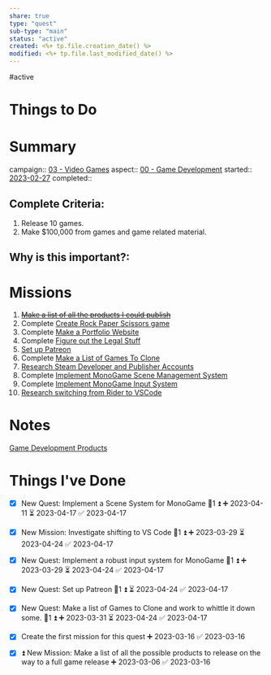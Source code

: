 ```yaml
---
share: true
type: "quest"
sub-type: "main"
status: "active"
created: <%+ tp.file.creation_date() %> 
modified: <%+ tp.file.last_modified_date() %>
---
```

 
#active 
# Things to Do




# Summary
campaign:: [03 - Video Games](./03%20-%20Video%20Games.md)
aspect:: [00 - Game Development](./00%20-%20Game%20Development.md)
started::  [2023-02-27](./2023-02-27.md)
completed::

## Complete Criteria:
1. Release 10 games.
2. Make $100,000 from games and game related material.

## Why is this important?:

# Missions
1. ~~[Make a list of all the products I could publish](./Make%20a%20list%20of%20all%20the%20products%20I%20could%20publish.md)~~
2. Complete [Create Rock Paper Scissors game](./Create%20Rock%20Paper%20Scissors%20game.md)
3. Complete [Make a Portfolio Website](./Make%20a%20Portfolio%20Website.md)
4. Complete [Figure out the Legal Stuff](./Figure%20out%20the%20Legal%20Stuff.md)
5. [Set up Patreon](./Set%20up%20Patreon.md)
6. Complete [Make a List of Games To Clone](./Make%20a%20List%20of%20Games%20To%20Clone.md)
7. [Research Steam Developer and Publisher Accounts](./Research%20Steam%20Developer%20and%20Publisher%20Accounts.md)
8. Complete [Implement MonoGame Scene Management System](./Implement%20MonoGame%20Scene%20Management%20System.md)
9. Complete [Implement MonoGame Input System](./Implement%20MonoGame%20Input%20System.md)
10. [Research switching from Rider to VSCode](./Research%20switching%20from%20Rider%20to%20VSCode.md)


# Notes
[Game Development Products](./Game%20Development%20Products.md)
 
# Things I've Done
- [x] New Quest: Implement a Scene System for MonoGame 🥄1 ⏫ ➕ 2023-04-11 ⏳ 2023-04-17 ✅ 2023-04-17
- [x] New Mission: Investigate shifting to VS Code 🥄1 ⏫ ➕ 2023-03-29 ⏳ 2023-04-24 ✅ 2023-04-17
- [x] New Quest: Implement a robust input system for MonoGame 🥄1 ⏫ ➕ 2023-03-29 ⏳ 2023-04-24 ✅ 2023-04-17
- [x] New Quest: Set up Patreon 🥄1 ⏫ ⏳ 2023-04-24 ✅ 2023-04-17
- [x] New Quest: Make a list of Games to Clone and work to whittle it down some.   🥄1 ⏫ ➕ 2023-03-31 ⏳ 2023-04-24 ✅ 2023-04-17

- [x] Create the first mission for this quest ➕ 2023-03-16 ✅ 2023-03-16
- [x] ⏫  New Mission: Make a list of all the possible products to release on the way to a full game release ➕ 2023-03-06 ✅ 2023-03-16
